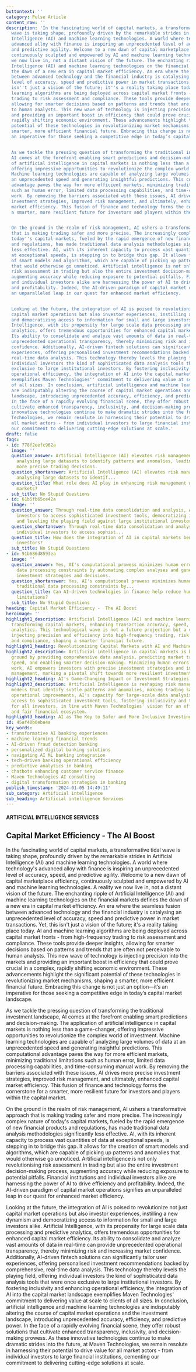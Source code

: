 ```yaml
---
buttontext: ''
category: Pulse Article
content_raw: ''
description: 'In the fascinating world of capital markets, a transformative tidal
  wave is taking shape, profoundly driven by the remarkable strides in Artificial
  Intelligence (AI) and machine learning technologies. A world where technology''s
  advanced alloy with finance is inspiring an unprecedented level of accuracy, speed,
  and predictive agility. Welcome to a new dawn of capital marketplace efficiency,
  continuously sculpted and empowered by AI and machine learning technologies. A reality
  we now live in, not a distant vision of the future. The enchanting ripple of Artificial
  Intelligence (AI) and machine learning technologies on the financial markets defines
  the dawn of a new era in capital market efficiency. An era where the seamless fusion
  between advanced technology and the financial industry is catalysing an unprecedented
  level of accuracy, speed and predictive power in market transactions. Yet, this
  isn''t just a vision of the future; it''s a reality taking place today. AI and machine
  learning algorithms are being deployed across capital market fronts - from high-frequency
  trading to risk assessment and compliance. These tools provide deeper insights,
  allowing for smarter decisions based on patterns and trends that are often not perceivable
  to human analysts. This new wave of technology is injecting precision into the markets
  and providing an important boost in efficiency that could prove crucial in a complex,
  rapidly shifting economic environment. These advancements highlight the significant
  potential of these technologies in revolutionizing market mechanisms, shaping a
  smarter, more efficient financial future. Embracing this change is not just an option—it’s
  an imperative for those seeking a competitive edge in today’s capital market landscape.


  As we tackle the pressing question of transforming the traditional investment landscape,
  AI comes at the forefront enabling smart predictions and decision-making. The application
  of artificial intelligence in capital markets is nothing less than a game-changer,
  offering impressive opportunities to revolutionize the complex world of investment.
  Machine learning technologies are capable of analyzing large volumes of data at
  an unprecedented speed and generating insightful predictions. This computational
  advantage paves the way for more efficient markets, minimizing traditional limitations
  such as human error, limited data processing capabilities, and time-consuming manual
  work. By removing the barriers associated with these issues, AI drives more precise
  investment strategies, improved risk management, and ultimately, enhanced capital
  market efficiency. This fusion of finance and technology forms the cornerstone for
  a smarter, more resilient future for investors and players within the capital market.


  On the ground in the realm of risk management, AI ushers a transformative approach
  that is making trading safer and more precise. The increasingly complex nature of
  today''s capital markets, fueled by the rapid emergence of new financial products
  and regulations, has made traditional data analysis methodologies significantly
  less effective. AI, with its inherent capacity to process vast quantities of data
  at exceptional speeds, is stepping in to bridge this gap. It allows for the creation
  of smart models and algorithms, which are capable of picking up patterns and anomalies
  that would otherwise go unnoticed. Artificial intelligence is not only revolutionising
  risk assessment in trading but also the entire investment decision-making process,
  augmenting accuracy while reducing exposure to potential pitfalls. Financial institutions
  and individual investors alike are harnessing the power of AI to drive efficiency
  and profitability. Indeed, the AI-driven paradigm of capital market operations signifies
  an unparalleled leap in our quest for enhanced market efficiency.


  Looking at the future, the integration of AI is poised to revolutionize not just
  capital market operations but also investor experiences, instilling a new dynamism
  and democratizing access to information for small and large investors alike. Artificial
  Intelligence, with its propensity for large scale data processing and predictive
  analytics, offers tremendous opportunities for enhanced capital market efficiency.
  Its ability to consolidate and analyze vast amounts of data in real-time can provide
  unprecedented operational transparency, thereby minimizing risk and increasing market
  confidence. Additionally, AI-driven fintech solutions can significantly tailor user
  experiences, offering personalised investment recommendations backed by comprehensive,
  real-time data analysis. This technology thereby levels the playing field, offering
  individual investors the kind of sophisticated data analysis tools that were once
  exclusive to large institutional investors. By fostering inclusivity and enhancing
  operational efficiency, the integration of AI into the capital market landscape
  exemplifies Maven Technologies'' commitment to delivering value at scale to clients
  of all sizes. In conclusion, artificial intelligence and machine learning technologies
  are indisputably altering the course of capital market operations and the investment
  landscape, introducing unprecedented accuracy, efficiency, and predictive power.
  In the face of a rapidly evolving financial scene, they offer robust solutions that
  cultivate enhanced transparency, inclusivity, and decision-making prowess. As these
  innovative technologies continue to make dramatic strides into the future, at Maven
  Technologies, we remain resolute in harnessing their potential to drive value for
  all market actors - from individual investors to large financial institutions, cementing
  our commitment to delivering cutting-edge solutions at scale.'
draft: false
faqs:
- id: 778f2eefc962a
  image: ''
  question_answer: Artificial Intelligence (AI) elevates risk management by swiftly
    analysing large datasets to identify patterns and anomalies, leading to safer,
    more precise trading decisions.
  question_shortanswer: Artificial Intelligence (AI) elevates risk management by swiftly
    analysing large datasets to identif...
  question_title: What role does AI play in enhancing risk management within capital
    markets?
  sub_title: No Stupid Questions
- id: 61b5fb65ce42a
  image: ''
  question_answer: Through real-time data consolidation and analysis, AI enables individual
    investors to access sophisticated investment tools, democratizing information
    and leveling the playing field against large institutional investors.
  question_shortanswer: Through real-time data consolidation and analysis, AI enables
    individual investors to access sophist...
  question_title: How does the integration of AI in capital markets benefit individual
    investors?
  sub_title: No Stupid Questions
- id: 91b686d8593ea
  image: ''
  question_answer: Yes, AI's computational prowess minimizes human error and traditional
    data processing constraints by automating complex analyses and generating smarter
    investment strategies and decisions.
  question_shortanswer: Yes, AI's computational prowess minimizes human error and
    traditional data processing constraints by...
  question_title: Can AI-driven technologies in finance help reduce human error and
    limitations?
  sub_title: No Stupid Questions
heading: Capital Market Efficiency -  The AI Boost
heroimage: ''
highlight1_description: Artificial Intelligence (AI) and machine learning are dramatically
  transforming capital markets, enhancing transaction accuracy, speed, and predictive
  analytics. This technological wave is not a future projection but a current reality,
  injecting precision and efficiency into high-frequency trading, risk assessment,
  and compliance, shaping a smarter financial future.
highlight1_heading: Revolutionizing Capital Markets with AI and Machine Learning
highlight2_description: Artificial intelligence in capital markets is breaking new
  ground by providing comprehensive data analysis, predicting market trends with remarkable
  speed, and enabling smarter decision-making. Minimizing human errors and manual
  work, AI empowers investors with precise investment strategies and improved risk
  management, marking a pivotal shift towards more resilient investment landscapes.
highlight2_heading: AI's Game-Changing Impact on Investment Strategies
highlight3_description: Artificial Intelligence is reshaping risk management by creating
  models that identify subtle patterns and anomalies, making trading safer. Beyond
  operational improvements, AI's capacity for large-scale data analysis democratizes
  access to sophisticated investment tools, fostering inclusivity and tailored experiences
  for all investors, in line with Maven Technologies' vision for an efficient, transparent,
  and fair financial ecosystem.
highlight3_heading: AI as The Key to Safer and More Inclusive Investing
id: 45af40b0eba4a
key_words:
- transformative AI banking experiences
- machine learning financial trends
- AI-driven fraud detection banking
- personalized digital banking solutions
- navigating AI ML banking integration
- tech-driven banking operational efficiency
- predictive analytics in banking
- chatbots enhancing customer service finance
- Maven Technologies AI consulting
- digital transformation strategies in banking
publish_timestamp: '2024-01-05 14:49:11'
sub_category: Artificial intelligence
sub_heading: Artificial intelligence Services
---
```


#### ARTIFICIAL INTELLIGENCE SERVICES
## Capital Market Efficiency -  The AI Boost
In the fascinating world of capital markets, a transformative tidal wave is taking shape, profoundly driven by the remarkable strides in Artificial Intelligence (AI) and machine learning technologies. A world where technology's advanced alloy with finance is inspiring an unprecedented level of accuracy, speed, and predictive agility. Welcome to a new dawn of capital marketplace efficiency, continuously sculpted and empowered by AI and machine learning technologies. A reality we now live in, not a distant vision of the future. The enchanting ripple of Artificial Intelligence (AI) and machine learning technologies on the financial markets defines the dawn of a new era in capital market efficiency. An era where the seamless fusion between advanced technology and the financial industry is catalysing an unprecedented level of accuracy, speed and predictive power in market transactions. Yet, this isn't just a vision of the future; it's a reality taking place today. AI and machine learning algorithms are being deployed across capital market fronts - from high-frequency trading to risk assessment and compliance. These tools provide deeper insights, allowing for smarter decisions based on patterns and trends that are often not perceivable to human analysts. This new wave of technology is injecting precision into the markets and providing an important boost in efficiency that could prove crucial in a complex, rapidly shifting economic environment. These advancements highlight the significant potential of these technologies in revolutionizing market mechanisms, shaping a smarter, more efficient financial future. Embracing this change is not just an option—it’s an imperative for those seeking a competitive edge in today’s capital market landscape.

As we tackle the pressing question of transforming the traditional investment landscape, AI comes at the forefront enabling smart predictions and decision-making. The application of artificial intelligence in capital markets is nothing less than a game-changer, offering impressive opportunities to revolutionize the complex world of investment. Machine learning technologies are capable of analyzing large volumes of data at an unprecedented speed and generating insightful predictions. This computational advantage paves the way for more efficient markets, minimizing traditional limitations such as human error, limited data processing capabilities, and time-consuming manual work. By removing the barriers associated with these issues, AI drives more precise investment strategies, improved risk management, and ultimately, enhanced capital market efficiency. This fusion of finance and technology forms the cornerstone for a smarter, more resilient future for investors and players within the capital market.

On the ground in the realm of risk management, AI ushers a transformative approach that is making trading safer and more precise. The increasingly complex nature of today's capital markets, fueled by the rapid emergence of new financial products and regulations, has made traditional data analysis methodologies significantly less effective. AI, with its inherent capacity to process vast quantities of data at exceptional speeds, is stepping in to bridge this gap. It allows for the creation of smart models and algorithms, which are capable of picking up patterns and anomalies that would otherwise go unnoticed. Artificial intelligence is not only revolutionising risk assessment in trading but also the entire investment decision-making process, augmenting accuracy while reducing exposure to potential pitfalls. Financial institutions and individual investors alike are harnessing the power of AI to drive efficiency and profitability. Indeed, the AI-driven paradigm of capital market operations signifies an unparalleled leap in our quest for enhanced market efficiency.

Looking at the future, the integration of AI is poised to revolutionize not just capital market operations but also investor experiences, instilling a new dynamism and democratizing access to information for small and large investors alike. Artificial Intelligence, with its propensity for large scale data processing and predictive analytics, offers tremendous opportunities for enhanced capital market efficiency. Its ability to consolidate and analyze vast amounts of data in real-time can provide unprecedented operational transparency, thereby minimizing risk and increasing market confidence. Additionally, AI-driven fintech solutions can significantly tailor user experiences, offering personalised investment recommendations backed by comprehensive, real-time data analysis. This technology thereby levels the playing field, offering individual investors the kind of sophisticated data analysis tools that were once exclusive to large institutional investors. By fostering inclusivity and enhancing operational efficiency, the integration of AI into the capital market landscape exemplifies Maven Technologies' commitment to delivering value at scale to clients of all sizes. In conclusion, artificial intelligence and machine learning technologies are indisputably altering the course of capital market operations and the investment landscape, introducing unprecedented accuracy, efficiency, and predictive power. In the face of a rapidly evolving financial scene, they offer robust solutions that cultivate enhanced transparency, inclusivity, and decision-making prowess. As these innovative technologies continue to make dramatic strides into the future, at Maven Technologies, we remain resolute in harnessing their potential to drive value for all market actors - from individual investors to large financial institutions, cementing our commitment to delivering cutting-edge solutions at scale.